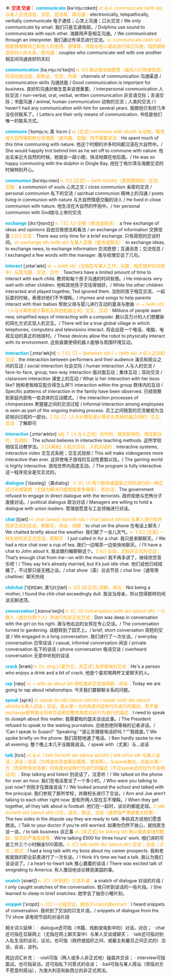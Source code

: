 ☀ <font color="red">**交流 交谈：**</font>
<font color="sky blue">**communicate**</font> [kə'mju:nɪkeɪt] 
<font color="orange">vt.＆vi. communicate (with sb) 与某人交流信息、消息、想法等，即沟通：</font>electronically, telepathically, verbally communicate 电子通信；心灵上沟通；口头交流 / We only communicate by email. 我们只是互通电邮。/ Dolphins use sound to communicate with each other. 海豚用声音相互沟通。/ We communicated through an interpreter. 我们通过传译员进行交流。<font color="orange">vi. communicate (with sb) 因能够理解自己和他人的思想、感情等，并能与他人就此进行探讨沟通，因而拥有良好的人际关系，即沟通：</font>couples who communicate well with one another 相互间沟通良好的夫妇

<font color="sky blue">**communication**</font> [kə͵mju:nɪ'keɪʃn] 
<font color="orange">n. [U] 表达想法和感情（或向人们传递信息）的活动或过程，即表达，交流，传递：</font>channels of communication 沟通渠道 / communication skills 沟通技能 / Good communication is important for business. 良好的沟通对做生意来说很重要。/ interpersonal communication 人际交流 / non-verbal, oral, verbal, written communication 非言语交际；言语交际；书面沟通 / animal, human communication 动物的交流；人类的交流 / I haven’t had any communication with him for several years. 我跟他已有好几年没任何联系了。/ Letters are their only means of communication. 书信是他们唯一的联系方式。           

<font color="sky blue">**commune**</font> [ˈkɒmju:n; 美 ˈkɑ:m-]
<font color="orange">vi. [正式] commune with sb/sth 与动物、精灵或大自然等默默分享情感（或沟通、交融）而不需要说话：</font>He spent much of this time communing with nature. 他这个时期的许多时间都沉浸在大自然中。/ She would happily trot behind him as he set off to commune with nature. 他出去亲近大自然的时候，她就会一路小跑，快活地跟在他后面。/ He was so happy communing with the dolphin in Dingle Bay. 他在丁格尔湾与海豚交流的时候特别开心。
           
<font color="sky blue">**communion**</font> [kəˈmju:niən]
<font color="orange">n. [U] [正式] ~ (with sb/sth)（思想感情的）交流、交融：</font>a communion of souls 心灵之交 / close communion 亲密的交流 / personal communion 私下的交流 / spiritual communion 精神上的沟通 / poets living in communion with nature 与大自然情感交融的诗人 / He lived in close communion with nature. 他生活在大自然的怀抱中。/ her personal communion with God她与上帝的交流
 
<font color="sky blue">**exchange**</font> [ɪks'tʃeɪndӡ] 
<font color="orange">n. 1 [C, U] 交换（想法或观点）：</font>a free exchange of ideas and opinions 自由交换想法和看法 / an exchange of information 交换信息 <font color="orange">2 [C] 交谈：</font>There was only time for a brief exchange. 只有简短的交谈时间。<font color="orange">vt. exchange sth (with sb) 与某人交换（想法或观点）：</font>to exchange ideas, to exchange news, to exchange information 交流思想；互通消息；交流信息 / I exchanged a few words with the manager. 我与经理交谈了几句。
           
<font color="sky blue">**interact**</font> [ˌɪntərˈækt]
<font color="orange">vi. ~ (with sb)（尤指在与某人工作、玩耍、相互陪伴的过程中）与其沟通、交流、合作：</font>Teachers have a limited amount of time to interact with each child. 教师和每个孩子沟通的时间有限。/ He interacts very well with other children. 他和其他孩子交往得很好。/ While the other children interacted and played together, Ted ignored them. 当别的孩子相互交流、一起玩耍的时候，泰德对他们不予理睬。/ rhymes and songs to help parents interact with their babies 帮助父母与婴儿进行互动的童谣与歌曲 <font color="orange">vi. ~ (with sb)（人与计算机或计算机与其他机器之间）交互、互动：</font>Millions of people want new, simplified ways of interacting with a computer. 数以百万计的人们想要新的简化方式实现人机交互。/ There will be a true global village in which telephones, computers and televisions interact. 将会出现一个电话、电脑、电视互动的真正的地球村。/ These devices allow the robot to physically interact with its environment. 这些装置使得机器人能够与周围环境互动。
           
<font color="sky blue">**interaction**</font> [ˌɪntərˈækʃn]
<font color="orange">n. 1 [U, C] ~ (between sb) / ~ (with sb) 人与人之间的互动：</font>the interaction between performers and their audience 演员和观众之间的互动 / social interaction 社会交际 / human interaction 人与人的交流 / face-to-face, group, two-way interaction 面对面互动；集体互动；双向交流 / classroom interaction 课堂上的互动 / What is her interaction with her boss like? 她和老板相互配合得怎么样?/ interaction within the group 群体内的互动 / Specific patterns of interaction in the family have been observed. 已经观察到家庭内部有一些具体的互动模式。/ the interaction processes of chimpanzees 黑猩猩之间的交流过程 / Informal interaction among employees is seen as part of the ongoing training process. 员工之间随意的交流被视为当前培训过程的一部分。<font color="orange">2 [U, C]（人与计算机或计算机与其他机器之间的）交互、互动：</font>了解即可
           
<font color="sky blue">**interactive**</font> [ˌɪntərˈæktɪv]
<font color="orange">adj. 1（人与人之间）合作的、相互影响的、相互配合的、互动的：</font>The school believes in interactive teaching methods. 这所学校相信互动教学法。<font color="orange">2 [计算机] 人机交互的、人机对话的：</font>interactive systems, interactive video 交互式系统；交互式视频 / This will make videogames more interactive than ever. 这将使电子游戏的互动性更胜以往。/ The gaming world is highly interactive. 游戏世界内高度互动。/ The program is fully interactive. 这一程序完全是交互式的。

<font color="sky blue">**dialogue**</font> ['daɪəlɒɡ]（美dialog）
<font color="orange">n. [C, U] 两个群体或国家之间所进行的一种正式讨论或磋商（尤指为解决问题或结束争端等），即对话：</font>The government refused to engage in direct dialogue with the terrorists. 政府拒绝与恐怖分子直接对话。/ political dialogue 政治对话 / Managers are willing to hold a dialogue with union leaders. 管理层愿意与工会领袖进行对话。

<font color="sky blue">**chat**</font> [tʃæt] 
<font color="orange">vi. chat (away) (to/with sb) / chat (about sth/sb) 与某人进行友好而非正式的交谈，即聊天，闲谈，闲聊：</font>to chat on the phone 在电话上聊天 / We chatted briefly about the weather. 我们聊了一会儿天气。<font color="orange">n. 1 [C] [尤英] 一种友好的非正式交谈，即聊天：</font>I just called in for a chat. 我只是来聊聊天。/ We had a nice chat over a cup of tea. 我们一边喝茶一边愉快地聊天。/ I’ll have a chat to John about it. 我会跟约翰聊聊这个。<font color="orange">2 [U] 谈话，尤指非正式的交谈：</font>That’s enough chat from me--on with the music! 我不再多讲了，继续欣赏音乐吧！/ They say he’s already married, but it’s just idle chat. 他们说他已经结婚了，不过那只是无稽之谈。/ chat show（英）访谈节目 / chat line（通常用chatline）聊天热线
           
<font color="sky blue">**chitchat**</font> ['tʃɪttʃæt; 美ˈtʃɪtˌtʃæt]
<font color="orange">n. [U] [非正式] 闲聊，闲谈：</font>Not being a mother, I found the chit-chat exceedingly dull. 我没当母亲，所以觉得那样的闲谈无聊透顶。

<font color="sky blue">**conversation**</font> [͵kɒnvə'seɪʃn] 
<font color="orange">n. [C, U] conversation (with sb) (about sth) 一小群人（或仅仅两个人）所进行的非正式交谈：</font>Don was deep in conversation with the girl on his right. 唐与他右边的女孩在专心交谈。/ The conversation turned to gardening. 话题转到了园艺上。/ brief, short conversation 简短的交谈 / We engaged in a long conversation. 我们进行了一次长谈。/ everyday conversation 日常谈话 / casual, informal conversation 闲谈 / private conversation 私下的谈话 / phone conversation 电话交谈 / overheard conversation 无意中听到的谈话 
           
<font color="sky blue">**crack**</font> [kræk]
<font color="orange">n. [U, sing.] [爱尔兰，非正式] 友好愉快的交谈：</font>He's a person who enjoys a drink and a bit of crack. 他是个喜欢喝两杯又爱聊天的人。
           
<font color="sky blue">**rap**</font> [ræp]
<font color="orange">vi. ~ with sb about sth 轻松或非正式地闲聊、闲谈：</font>Today we are going to rap about relationships. 今天我们要聊聊关系的问题。

<font color="sky blue">**speak**</font> [spi:k] 
<font color="orange">vi. speak (to sb) (about sth/sb) / speak (with sb) (about sth/sb)与某人谈话；交谈。是从某一方的角度对这种行为进行的描述。而不像exchange那样是从所有交谈者的整体角度对此行为进行的描述：</font>I need to speak to Joseph about this matter. 我需要和约瑟夫谈谈此事。/ The President refused to speak to the waiting journalists. 总统拒绝同等候的记者讲话。/ ‘Can I speak to Susan?’ ‘Speaking.’ “请让苏珊接电话好吗？”“我就是。”/ We spoke briefly on the phone. 我们简短地通了电话。/ Ben hardly spoke to me all evening. 整个晚上本几乎没跟我说话。/ speak with（尤美）与…谈话

<font color="sky blue">**talk**</font> [tɔ:k] 
<font color="orange">vt.＆vi. 1 talk (to/with sb) (about sb/sth) / talk of/on sth 与某人说话；讲话；谈话（为传达信息或表达感情、想法等）。与speak类似，也是从某一方（而非所有谈话者）的角度对这种行为进行的描述（不过speak此时仅为不及物动词）：</font>Stop talking and listen! 别说话了，注意听！/ We talked on the phone for over an hour. 我们在电话里谈了一个多小时。/ Who were you talking to just now? 你刚才在跟谁说话？/ We looked around the school and talked with the principal. 我们参观了那所学校，并跟校长进行了交谈。/ Ann and Joe aren’t talking to each other right now. 安和乔两人现在互不理睬。/ When they get together, all they talk about is football. 他们在一起时，谈论的都是足球。<font color="orange">2 talk (to/with sb) (about sth)  讨论，谈论，商谈，洽谈（通常指严肃或重大的事）：</font>The two sides in the dispute say they are ready to talk. 争执双方说他们愿意商谈。/ Talk to your doctor if you’re still worried. 如果你仍然不放心，就找医生谈一谈。/ to talk business 谈正事 <font color="orange">vt. [非正式] be talking sth 用以强调金钱的数额、情况的严重程度等：</font>We’re talking £500 for three hours’ work. 咱们讲的可是工作三个小时酬金500英镑。<font color="orange">n. [C] talk (with sb) (about sth) 交谈；谈话；讨论；商讨：</font>I had a long talk with my boss about my career prospects. 我和老板就我的职业前景进行了一次长谈。/ I think it’s time we had a talk. 我认为我们该谈谈了。/ a heart-to-heart talk 推心置腹的谈话 / There was excited talk of emigrating to America. 有人激动地谈论移民美国的事。
           
<font color="sky blue">**snatch**</font> [snætʃ]
<font color="orange">n. [C]（听到的）只言片语：</font>a snatch of dialogue 对话的片段 / I only caught snatches of the conversation. 我只听到谈话的一些片段。/ She learned to sleep in brief snatches. 她学会了抽空小睡片刻。

<font color="sky blue">**snippet**</font> [ˈsnɪpɪt]
<font color="orange">n. [C] 一小段交谈。相当于snatch或extract：</font>I heard snippets of conversation. 我听到了交谈的只言片语。/ snippets of dialogue from the TV show 该电视节目的对话片段 
  
相关词义延伸：
· dialogue还可指（书籍、戏剧或电影中的）对话，对白；
· chat还可指在互联网上（尤指在网上聊天室中）与某人交谈或聊天；
· talk还可指对别人私生活的谈论，议论。也可指（政府或组织之间、或雇主和雇员之间正式的）洽谈，会谈，谈判。

周边词汇补充：
· visit可指（两人或多人非正式地）碰面并交谈；
· interview可指面试。也可指采访。还可指私下问答式的会谈；
· bail可指与某人搭讪（常指对方不愿意的搭讪），为澳大利亚和新西兰的非正式用法。


